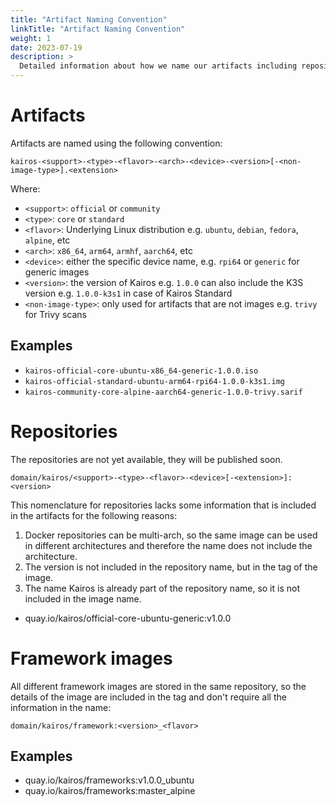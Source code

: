 ```yaml
---
title: "Artifact Naming Convention"
linkTitle: "Artifact Naming Convention"
weight: 1
date: 2023-07-19
description: >
  Detailed information about how we name our artifacts including repositories.
---
```


# Artifacts

Artifacts are named using the following convention:

```
kairos-<support>-<type>-<flavor>-<arch>-<device>-<version>[-<non-image-type>].<extension>
```

Where:

- `<support>`: `official` or `community`
- `<type>`: `core` or `standard`
- `<flavor>`: Underlying Linux distribution e.g. `ubuntu`, `debian`, `fedora`, `alpine`, etc
- `<arch>`: `x86_64`, `arm64`, `armhf`, `aarch64`, etc
- `<device>`: either the specific device name, e.g. `rpi64` or `generic` for generic images
- `<version>`: the version of Kairos e.g. `1.0.0` can also include the K3S version e.g. `1.0.0-k3s1` in case of Kairos Standard
- `<non-image-type>`: only used for artifacts that are not images e.g. `trivy` for Trivy scans

## Examples

- `kairos-official-core-ubuntu-x86_64-generic-1.0.0.iso`
- `kairos-official-standard-ubuntu-arm64-rpi64-1.0.0-k3s1.img`
- `kairos-community-core-alpine-aarch64-generic-1.0.0-trivy.sarif`

# Repositories

<alert type="warning">
  The repositories are not yet available, they will be published soon.
</alert>

```
domain/kairos/<support>-<type>-<flavor>-<device>[-<extension>]:<version>
```

This nomenclature for repositories lacks some information that is included in the artifacts for the following reasons:

1. Docker repositories can be multi-arch, so the same image can be used in different architectures and therefore the name does not include the architecture.
2. The version is not included in the repository name, but in the tag of the image.
3. The name Kairos is already part of the repository name, so it is not included in the image name.

- quay.io/kairos/official-core-ubuntu-generic:v1.0.0

# Framework images

All different framework images are stored in the same repository, so the details of the image are included in the tag and don't require all the information in the name:


```
domain/kairos/framework:<version>_<flavor>
```

## Examples

- quay.io/kairos/frameworks:v1.0.0_ubuntu
- quay.io/kairos/frameworks:master_alpine
